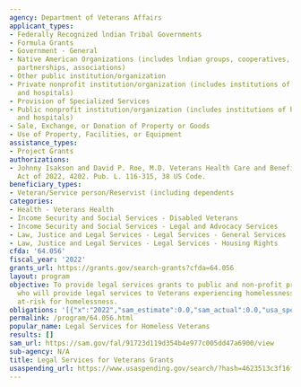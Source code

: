 ```yaml
---
agency: Department of Veterans Affairs
applicant_types:
- Federally Recognized lndian Tribal Governments
- Formula Grants
- Government - General
- Native American Organizations (includes lndian groups, cooperatives, corporations,
  partnerships, associations)
- Other public institution/organization
- Private nonprofit institution/organization (includes institutions of higher education
  and hospitals)
- Provision of Specialized Services
- Public nonprofit institution/organization (includes institutions of higher education
  and hospitals)
- Sale, Exchange, or Donation of Property or Goods
- Use of Property, Facilities, or Equipment
assistance_types:
- Project Grants
authorizations:
- Johnny Isakson and David P. Roe, M.D. Veterans Health Care and Benefits Improvement
  Act of 2022, 4202. Pub. L. 116-315, 38 US Code.
beneficiary_types:
- Veteran/Service person/Reservist (including dependents
categories:
- Health - Veterans Health
- Income Security and Social Services - Disabled Veterans
- Income Security and Social Services - Legal and Advocacy Services
- Law, Justice and Legal Services - Legal Services - General Services
- Law, Justice and Legal Services - Legal Services - Housing Rights
cfda: '64.056'
fiscal_year: '2022'
grants_url: https://grants.gov/search-grants?cfda=64.056
layout: program
objective: To provide legal services grants to public and non-profit private entities
  who will provide legal services to Veterans experiencing homelessness or Veterans
  at-risk for homelessness.
obligations: '[{"x":"2022","sam_estimate":0.0,"sam_actual":0.0,"usa_spending_actual":0.0},{"x":"2023","sam_estimate":11550000.0,"sam_actual":0.0,"usa_spending_actual":150000.0},{"x":"2024","sam_estimate":11550000.0,"sam_actual":0.0,"usa_spending_actual":300000.0}]'
permalink: /program/64.056.html
popular_name: Legal Services for Homeless Veterans
results: []
sam_url: https://sam.gov/fal/91723d119d354b4e977c005dd47a6900/view
sub-agency: N/A
title: Legal Services for Veterans Grants
usaspending_url: https://www.usaspending.gov/search/?hash=4623513c3f16f4d49981820b0764e9c9
---
```

